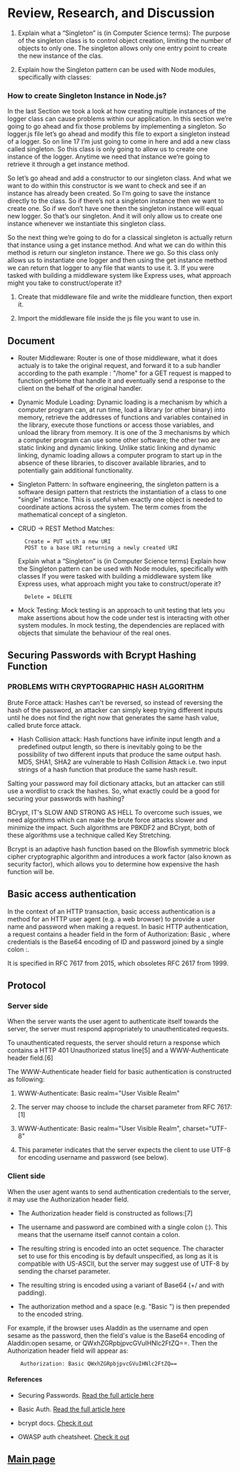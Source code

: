 # Review, Research, and Discussion

1. Explain what a “Singleton” is (in Computer Science terms):
The purpose of the singleton class is to control object creation, limiting the number of objects to only one. The singleton allows only one entry point to create the new instance of the clas.

2. Explain how the Singleton pattern can be used with Node modules, specifically with classes:

### How to create Singleton Instance in Node.js?

In the last Section we took a look at how creating multiple instances of the logger class can cause problems within our application. In this section we’re going to go ahead and fix those problems by implementing a singleton. So logger.js file let’s go ahead and modify this file to export a singleton instead of a logger. So on line 17 I’m just going to come in here and add a new class called singleton. So this class is only going to allow us to create one instance of the logger. Anytime we need that instance we’re going to retrieve it through a get instance method.

So let’s go ahead and add a constructor to our singleton class. And what we want to do within this constructor is we want to check and see if an instance has already been created. So I’m going to save the instance directly to the class. So if there’s not a singleton instance then we want to create one. So if we don’t have one then the singleton instance will equal new logger. So that’s our singleton. And it will only allow us to create one instance whenever we instantiate this singleton class.

So the next thing we’re going to do for a classical singleton is actually return that instance using a get instance method. And what we can do within this method is return our singleton instance. There we go. So this class only allows us to instantiate one logger and then using the get instance method we can return that logger to any file that wants to use it.
3. If you were tasked with building a middleware system like Express uses, what approach might you take to construct/operate it?

1. Create that middleware file and write the middleare function, then export it.

2. Import the middleware file inside the js file you want to use in.

## Document

- Router Middleware: Router is one of those middleware, what it does actualy is to take the original request, and forward it to a sub handler according to the path example : "/home" for a GET request is mapped to function getHome that handle it and eventually send a response to the client on the behalf of the original handler.

- Dynamic Module Loading: Dynamic loading is a mechanism by which a computer program can, at run time, load a library (or other binary) into memory, retrieve the addresses of functions and variables contained in the library, execute those functions or access those variables, and unload the library from memory. It is one of the 3 mechanisms by which a computer program can use some other software; the other two are static linking and dynamic linking. Unlike static linking and dynamic linking, dynamic loading allows a computer program to start up in the absence of these libraries, to discover available libraries, and to potentially gain additional functionality.

- Singleton Pattern: In software engineering, the singleton pattern is a software design pattern that restricts the instantiation of a class to one "single" instance. This is useful when exactly one object is needed to coordinate actions across the system. The term comes from the mathematical concept of a singleton.

- CRUD -> REST Method Matches:

        Create = PUT with a new URI
        POST to a base URI returning a newly created URI
    Explain what a “Singleton” is (in Computer Science terms)
    Explain how the Singleton pattern can be used with Node modules, specifically with classes
    If you were tasked with building a middleware system like Express uses, what approach might you take to construct/operate it?

        Delete = DELETE

- Mock Testing: Mock testing is an approach to unit testing that lets you make assertions about how the code under test is interacting with other system modules. In mock testing, the dependencies are replaced with objects that simulate the behaviour of the real ones.

## Securing Passwords with Bcrypt Hashing Function

### PROBLEMS WITH CRYPTOGRAPHIC HASH ALGORITHM

Brute Force attack: Hashes can't be reversed, so instead of reversing the hash of the password, an attacker can simply keep trying different inputs until he does not find the right now that generates the same hash value, called brute force attack.

- Hash Collision attack: Hash functions have infinite input length and a predefined output length, so there is inevitably going to be the possibility of two different inputs that produce the same output hash. MD5, SHA1, SHA2 are vulnerable to Hash Collision Attack i.e. two input strings of a hash function that produce the same hash result.

Salting your password may foil dictionary attacks, but an attacker can still use a wordlist to crack the hashes. So, what exactly could be a good for securing your passwords with hashing?

BCrypt, IT's SLOW AND STRONG AS HELL
To overcome such issues, we need algorithms which can make the brute force attacks slower and minimize the impact. Such algorithms are PBKDF2 and BCrypt, both of these algorithms use a technique called Key Stretching.

Bcrypt is an adaptive hash function based on the Blowfish symmetric block cipher cryptographic algorithm and introduces a work factor (also known as security factor), which allows you to determine how expensive the hash function will be.

## Basic access authentication

In the context of an HTTP transaction, basic access authentication is a method for an HTTP user agent (e.g. a web browser) to provide a user name and password when making a request. In basic HTTP authentication, a request contains a header field in the form of Authorization: Basic <credentials>, where credentials is the Base64 encoding of ID and password joined by a single colon :.

It is specified in RFC 7617 from 2015, which obsoletes RFC 2617 from 1999.

## Protocol

### Server side

When the server wants the user agent to authenticate itself towards the server, the server must respond appropriately to unauthenticated requests.

To unauthenticated requests, the server should return a response which contains a HTTP 401 Unauthorized status line[5] and a WWW-Authenticate header field.[6]

The WWW-Authenticate header field for basic authentication is constructed as following:

1. WWW-Authenticate: Basic realm="User Visible Realm"

2. The server may choose to include the charset parameter from RFC 7617:[1]

3. WWW-Authenticate: Basic realm="User Visible Realm", charset="UTF-8"

4. This parameter indicates that the server expects the client to use UTF-8 for encoding username and password (see below).

### Client side

When the user agent wants to send authentication credentials to the server, it may use the Authorization header field.

- The Authorization header field is constructed as follows:[7]

- The username and password are combined with a single colon (:). This means that the username itself cannot contain a colon.

- The resulting string is encoded into an octet sequence. The character set to use for this encoding is by default unspecified, as long as it is compatible with US-ASCII, but the server may suggest use of UTF-8 by sending the charset parameter.

- The resulting string is encoded using a variant of Base64 (+/ and with padding).

- The authorization method and a space (e.g. "Basic ") is then prepended to the encoded string.

For example, if the browser uses Aladdin as the username and open sesame as the password, then the field's value is the Base64 encoding of Aladdin:open sesame, or QWxhZGRpbjpvcGVuIHNlc2FtZQ==. Then the Authorization header field will appear as:

        Authorization: Basic QWxhZGRpbjpvcGVuIHNlc2FtZQ==

#### References

- Securing Passwords. [Read the full article here](https://thehackernews.com/2014/04/securing-passwords-with-bcrypt-hashing.html)

- Basic Auth. [Read the full article here](https://en.wikipedia.org/wiki/Basic_access_authentication)

- bcrypt docs. [Check it out](https://cheatsheetseries.owasp.org/cheatsheets/Authentication_Cheat_Sheet.html)

- OWASP auth cheatsheet. [Check it out](https://www.npmjs.com/package/bcrypt)

## [Main page](https://amjadmesmar.github.io/reading-notes/)
